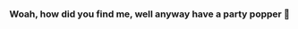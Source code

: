 ### Woah, how did you find me, well anyway have a party popper 🎉

<!--START_SECTION:waka-->
<!--END_SECTION:waka-->
